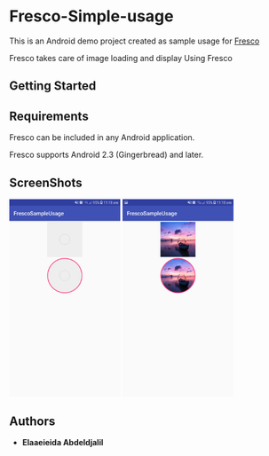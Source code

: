 # Fresco-Simple-usage
This is an Android demo project created as sample usage for [Fresco](http://frescolib.org/)

Fresco takes care of image loading and display Using Fresco

## Getting Started
## Requirements

Fresco can be included in any Android application.

Fresco supports Android 2.3 (Gingerbread) and later.

## ScreenShots

<img src="https://github.com/abdeldjalilfl/Fresco-Simple-usage/blob/master/ScreenShots/Screenshot_20180914-111856.png" width="200">
<img src="https://github.com/abdeldjalilfl/Fresco-Simple-usage/blob/master/ScreenShots/Screenshot_20180914-111858.png" width="200">



## Authors

* **Elaaeieida Abdeldjalil**



